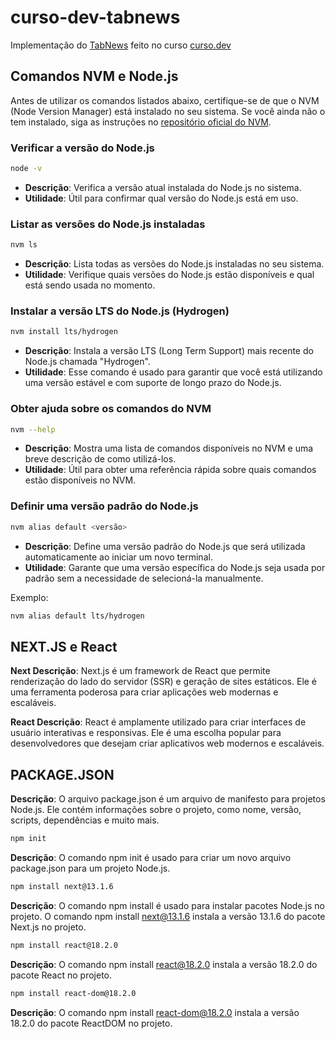 # curso-dev-tabnews
Implementação do [TabNews](https://www.tabnews.com.br/) feito no curso [curso.dev](https://curso.dev)

## Comandos NVM e Node.js
Antes de utilizar os comandos listados abaixo, certifique-se de que o NVM (Node Version Manager) está instalado no seu sistema. Se você ainda não o tem instalado, siga as instruções no [repositório oficial do NVM](https://github.com/nvm-sh/nvm#installing-and-updating).

### Verificar a versão do Node.js
```bash
node -v
```
- **Descrição**: Verifica a versão atual instalada do Node.js no sistema.
- **Utilidade**: Útil para confirmar qual versão do Node.js está em uso.

### Listar as versões do Node.js instaladas
```bash
nvm ls
```
- **Descrição**: Lista todas as versões do Node.js instaladas no seu sistema.
- **Utilidade**: Verifique quais versões do Node.js estão disponíveis e qual está sendo usada no momento.

### Instalar a versão LTS do Node.js (Hydrogen)
```bash
nvm install lts/hydrogen
```
- **Descrição**: Instala a versão LTS (Long Term Support) mais recente do Node.js chamada "Hydrogen".
- **Utilidade**: Esse comando é usado para garantir que você está utilizando uma versão estável e com suporte de longo prazo do Node.js.

### Obter ajuda sobre os comandos do NVM
```bash
nvm --help
```
- **Descrição**: Mostra uma lista de comandos disponíveis no NVM e uma breve descrição de como utilizá-los.
- **Utilidade**: Útil para obter uma referência rápida sobre quais comandos estão disponíveis no NVM.

### Definir uma versão padrão do Node.js
```bash
nvm alias default <versão>
```
- **Descrição**: Define uma versão padrão do Node.js que será utilizada automaticamente ao iniciar um novo terminal.
- **Utilidade**: Garante que uma versão específica do Node.js seja usada por padrão sem a necessidade de selecioná-la manualmente.

Exemplo:
```bash
nvm alias default lts/hydrogen
```

## NEXT.JS e React
  **Next Descrição**: Next.js é um framework de React que permite renderização do lado do servidor (SSR) e geração de sites estáticos. Ele é uma ferramenta poderosa para criar aplicações web modernas e escaláveis.

  **React Descrição**: React é amplamente utilizado para criar interfaces de usuário interativas e responsivas. Ele é uma escolha popular para desenvolvedores que desejam criar aplicativos web modernos e escaláveis.

## PACKAGE.JSON
  **Descrição**: O arquivo package.json é um arquivo de manifesto para projetos Node.js. Ele contém informações sobre o projeto, como nome, versão, scripts, dependências e muito mais.

```bash
npm init
```
  **Descrição**: O comando npm init é usado para criar um novo arquivo package.json para um projeto Node.js.

```bash
npm install next@13.1.6
```
  **Descrição**: O comando npm install é usado para instalar pacotes Node.js no projeto. O comando npm install next@13.1.6 instala a versão 13.1.6 do pacote Next.js no projeto.

```bash
npm install react@18.2.0
```
  **Descrição**: O comando npm install react@18.2.0 instala a versão 18.2.0 do pacote React no projeto.

```bash
npm install react-dom@18.2.0
```
  **Descrição**: O comando npm install react-dom@18.2.0 instala a versão 18.2.0 do pacote ReactDOM no projeto.

  